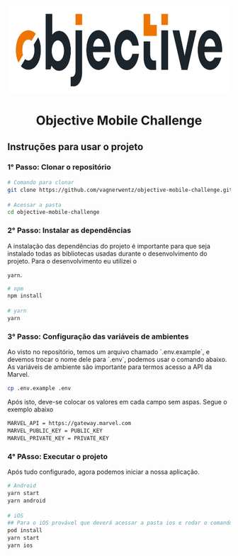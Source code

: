 <div align='center'>
  <img src='./.github/logo.png' width='100%' height='200'>

  <h1>Objective Mobile Challenge</h1>
</div>

<h2>Instruções para usar o projeto</h2>

<h3>1° Passo: Clonar o repositório</h3>

```bash
# Comando para clonar
git clone https://github.com/vagnerwentz/objective-mobile-challenge.git

# Acessar a pasta
cd objective-mobile-challenge
```

<h3>2° Passo: Instalar as dependências</h3>
A instalação das dependências do projeto é importante para que seja instalado todas as bibliotecas usadas durante o desenvolvimento do projeto.
Para o desenvolvimento eu utilizei o

```yarn```.

```bash
# npm
npm install

# yarn
yarn
```

<h3>3° Passo: Configuração das variáveis de ambientes</h3>
Ao visto no repositório, temos um arquivo chamado `.env.example`, e devemos trocar o nome dele para `.env`, podemos usar o comando abaixo.
As variáveis de ambiente são importante para termos acesso a API da Marvel.

```bash
cp .env.example .env
```

Após isto, deve-se colocar os valores em cada campo sem aspas. Segue o exemplo abaixo

```bash
MARVEL_API = https://gateway.marvel.com
MARVEL_PUBLIC_KEY = PUBLIC_KEY
MARVEL_PRIVATE_KEY = PRIVATE_KEY
```

<h3>4° PAsso: Executar o projeto</h3>

Após tudo configurado, agora podemos iniciar a nossa aplicação.

```bash
# Android
yarn start
yarn android

# iOS
## Para o iOS provável que deverá acessar a pasta ios e rodar o comando
pod install
yarn start
yarn ios
```
